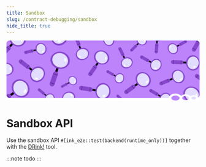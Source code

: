 ```yaml
---
title: Sandbox
slug: /contract-debugging/sandbox
hide_title: true
---
```


![Magnifying Glass Title Picture](/img/title/magnifying-glass.svg)

# Sandbox API

Use the sandbox API `#[ink_e2e::test(backend(runtime_only))]` together
with the [DRink!](https://github.com/use-ink/drink) tool.

:::note
todo
:::
